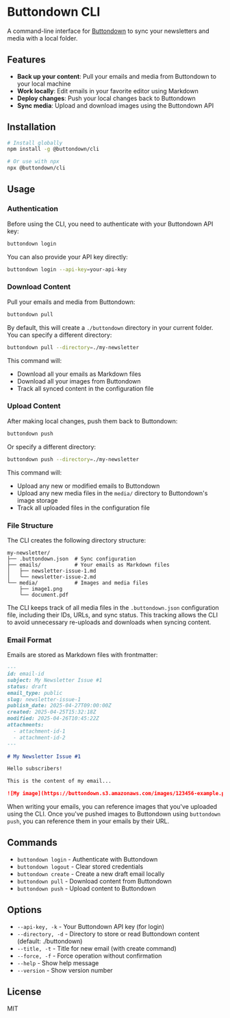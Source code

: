 # Buttondown CLI

A command-line interface for [Buttondown](https://buttondown.email/) to sync your newsletters and media with a local folder.

## Features

- **Back up your content**: Pull your emails and media from Buttondown to your local machine
- **Work locally**: Edit emails in your favorite editor using Markdown
- **Deploy changes**: Push your local changes back to Buttondown
- **Sync media**: Upload and download images using the Buttondown API

## Installation

```bash
# Install globally
npm install -g @buttondown/cli

# Or use with npx
npx @buttondown/cli
```

## Usage

### Authentication

Before using the CLI, you need to authenticate with your Buttondown API key:

```bash
buttondown login
```

You can also provide your API key directly:

```bash
buttondown login --api-key=your-api-key
```

### Download Content

Pull your emails and media from Buttondown:

```bash
buttondown pull
```

By default, this will create a `./buttondown` directory in your current folder. You can specify a different directory:

```bash
buttondown pull --directory=./my-newsletter
```

This command will:

- Download all your emails as Markdown files
- Download all your images from Buttondown
- Track all synced content in the configuration file

### Upload Content

After making local changes, push them back to Buttondown:

```bash
buttondown push
```

Or specify a different directory:

```bash
buttondown push --directory=./my-newsletter
```

This command will:

- Upload any new or modified emails to Buttondown
- Upload any new media files in the `media/` directory to Buttondown's image storage
- Track all uploaded files in the configuration file

### File Structure

The CLI creates the following directory structure:

```
my-newsletter/
├── .buttondown.json  # Sync configuration
├── emails/           # Your emails as Markdown files
│   ├── newsletter-issue-1.md
│   └── newsletter-issue-2.md
└── media/            # Images and media files
    ├── image1.png
    └── document.pdf
```

The CLI keeps track of all media files in the `.buttondown.json` configuration file, including their IDs, URLs, and sync status. This tracking allows the CLI to avoid unnecessary re-uploads and downloads when syncing content.

### Email Format

Emails are stored as Markdown files with frontmatter:

```markdown
---
id: email-id
subject: My Newsletter Issue #1
status: draft
email_type: public
slug: newsletter-issue-1
publish_date: 2025-04-27T09:00:00Z
created: 2025-04-25T15:32:18Z
modified: 2025-04-26T10:45:22Z
attachments:
  - attachment-id-1
  - attachment-id-2
---

# My Newsletter Issue #1

Hello subscribers!

This is the content of my email...

![My image](https://buttondown.s3.amazonaws.com/images/123456-example.png)
```

When writing your emails, you can reference images that you've uploaded using the CLI. Once you've pushed images to Buttondown using `buttondown push`, you can reference them in your emails by their URL.

## Commands

- `buttondown login` - Authenticate with Buttondown
- `buttondown logout` - Clear stored credentials
- `buttondown create` - Create a new draft email locally
- `buttondown pull` - Download content from Buttondown
- `buttondown push` - Upload content to Buttondown

## Options

- `--api-key, -k` - Your Buttondown API key (for login)
- `--directory, -d` - Directory to store or read Buttondown content (default: ./buttondown)
- `--title, -t` - Title for new email (with create command)
- `--force, -f` - Force operation without confirmation
- `--help` - Show help message
- `--version` - Show version number

## License

MIT
